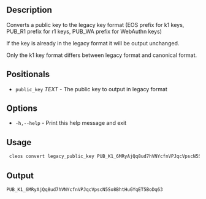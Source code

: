 ## Description
Converts a public key to the legacy key format (EOS prefix for k1 keys, PUB_R1 prefix for r1 keys, PUB_WA prefix for WebAuthn keys)

If the key is already in the legacy format it will be output unchanged.

Only the k1 key format differs between legacy format and canonical format.

## Positionals

- `public_key` _TEXT_ - The public key to output in legacy format

## Options

- `-h,--help` - Print this help message and exit

## Usage


```sh
 cleos convert legacy_public_key PUB_K1_6MRyAjQq8ud7hVNYcfnVPJqcVpscN5So8BhtHuGYqET5BoDq63
```

## Output

```
PUB_K1_6MRyAjQq8ud7hVNYcfnVPJqcVpscN5So8BhtHuGYqET5BoDq63
```
